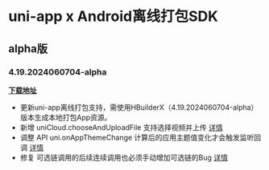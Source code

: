 # uni-app x Android离线打包SDK

## alpha版

### 4.19.2024060704-alpha

**[下载地址](https://web-ext-storage.dcloud.net.cn/uni-app-x/sdk/Android-uni-app-x-SDK@11848-4.19.zip)**

* 更新uni-app离线打包支持，需使用HBuilderX（4.19.2024060704-alpha）版本生成本地打包App资源。
* 新增 uniCloud.chooseAndUploadFile 支持选择视频并上传 [详情](https://doc.dcloud.net.cn/uni-app-x/api/unicloud/storage.html#chooseanduploadfile)
* 调整 API uni.onAppThemeChange 计算后的应用主题值变化才会触发监听回调 [详情](https://doc.dcloud.net.cn/uni-app-x/api/theme.html#onappthemechange)
* 修复 可选链调用的后续连续调用也必须手动增加可选链的Bug [详情](https://issues.dcloud.net.cn/pages/issues/detail?id=2144)
